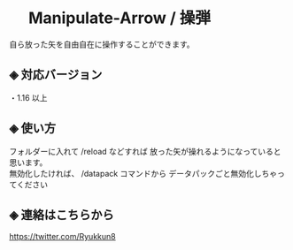 # &nbsp;　Manipulate-Arrow / 操弾
自ら放った矢を自由自在に操作することができます。

## ◈ 対応バージョン
  ・1.16 以上
  
## ◈ 使い方
フォルダーに入れて /reload などすれば 放った矢が操れるようになっていると思います。  
無効化したければ、 /datapack コマンドから データパックごと無効化しちゃってください
 
## ◈ 連絡はこちらから
https://twitter.com/Ryukkun8
